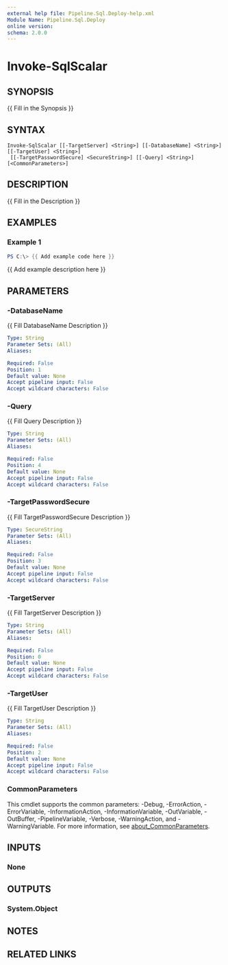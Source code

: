 ```yaml
---
external help file: Pipeline.Sql.Deploy-help.xml
Module Name: Pipeline.Sql.Deploy
online version:
schema: 2.0.0
---
```


# Invoke-SqlScalar

## SYNOPSIS
{{ Fill in the Synopsis }}

## SYNTAX

```
Invoke-SqlScalar [[-TargetServer] <String>] [[-DatabaseName] <String>] [[-TargetUser] <String>]
 [[-TargetPasswordSecure] <SecureString>] [[-Query] <String>] [<CommonParameters>]
```

## DESCRIPTION
{{ Fill in the Description }}

## EXAMPLES

### Example 1
```powershell
PS C:\> {{ Add example code here }}
```

{{ Add example description here }}

## PARAMETERS

### -DatabaseName
{{ Fill DatabaseName Description }}

```yaml
Type: String
Parameter Sets: (All)
Aliases:

Required: False
Position: 1
Default value: None
Accept pipeline input: False
Accept wildcard characters: False
```

### -Query
{{ Fill Query Description }}

```yaml
Type: String
Parameter Sets: (All)
Aliases:

Required: False
Position: 4
Default value: None
Accept pipeline input: False
Accept wildcard characters: False
```

### -TargetPasswordSecure
{{ Fill TargetPasswordSecure Description }}

```yaml
Type: SecureString
Parameter Sets: (All)
Aliases:

Required: False
Position: 3
Default value: None
Accept pipeline input: False
Accept wildcard characters: False
```

### -TargetServer
{{ Fill TargetServer Description }}

```yaml
Type: String
Parameter Sets: (All)
Aliases:

Required: False
Position: 0
Default value: None
Accept pipeline input: False
Accept wildcard characters: False
```

### -TargetUser
{{ Fill TargetUser Description }}

```yaml
Type: String
Parameter Sets: (All)
Aliases:

Required: False
Position: 2
Default value: None
Accept pipeline input: False
Accept wildcard characters: False
```

### CommonParameters
This cmdlet supports the common parameters: -Debug, -ErrorAction, -ErrorVariable, -InformationAction, -InformationVariable, -OutVariable, -OutBuffer, -PipelineVariable, -Verbose, -WarningAction, and -WarningVariable. For more information, see [about_CommonParameters](http://go.microsoft.com/fwlink/?LinkID=113216).

## INPUTS

### None
## OUTPUTS

### System.Object
## NOTES

## RELATED LINKS

